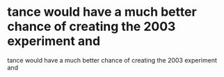 # tance would have a much better chance of creating the 2003 experiment and

tance would have a much better chance of creating the 2003 experiment and